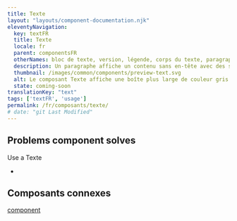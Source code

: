 ```yaml
---
title: Texte
layout: "layouts/component-documentation.njk"
eleventyNavigation:
  key: textFR
  title: Texte
  locale: fr
  parent: componentsFR
  otherNames: bloc de texte, version, légende, corps du texte, paragraphe.
  description: Un paragraphe affiche un contenu sans en-tête avec des styles de Système de design GC correspondants pour fournir une taille de police et un contraste des couleurs accessibles.
  thumbnail: /images/common/components/preview-text.svg
  alt: Le composant Texte affiche une boîte plus large de couleur gris foncé qui représente un en-tête sous laquelle se trouvent 3 boîtes plus petites surlignées en bleu foncé représentant un bloc de texte.
  state: coming-soon
translationKey: "text"
tags: ['textFR', 'usage']
permalink: /fr/composants/texte/
# date: "git Last Modified"
---
```


## Problems component solves

Use a Texte

-

<article class="bg-full-width bg-primary text-light pt-500 pb-400 my-500">
  <h2 class="mt-0 mb-400">Composants connexes</h2>

  <a href="" class="link-light">component</a>
</article>
